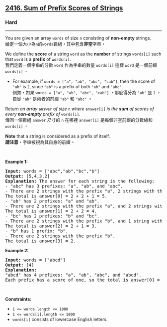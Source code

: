 <h2><a href="https://leetcode.com/problems/sum-of-prefix-scores-of-strings/">2416. Sum of Prefix Scores of Strings</a></h2><h3>Hard</h3><hr><div><p data-immersive-translate-walked="d7529878-3ef5-4e4a-a27c-c0f3e16e9556" data-immersive-translate-paragraph="1">You are given an array <code data-immersive-translate-walked="d7529878-3ef5-4e4a-a27c-c0f3e16e9556">words</code> of size <code data-immersive-translate-walked="d7529878-3ef5-4e4a-a27c-c0f3e16e9556">n</code> consisting of <strong data-immersive-translate-walked="d7529878-3ef5-4e4a-a27c-c0f3e16e9556">non-empty</strong> strings.<font class="notranslate immersive-translate-target-wrapper" data-immersive-translate-translation-element-mark="1" lang="zh-TW"><br><font class="notranslate immersive-translate-target-translation-theme-none immersive-translate-target-translation-block-wrapper-theme-none immersive-translate-target-translation-block-wrapper" data-immersive-translate-translation-element-mark="1"><font class="notranslate immersive-translate-target-inner immersive-translate-target-translation-theme-none-inner" data-immersive-translate-translation-element-mark="1">給定一個大小為<code data-immersive-translate-walked="d7529878-3ef5-4e4a-a27c-c0f3e16e9556">n</code>的<code data-immersive-translate-walked="d7529878-3ef5-4e4a-a27c-c0f3e16e9556">words</code>數組，其中包含<strong data-immersive-translate-walked="d7529878-3ef5-4e4a-a27c-c0f3e16e9556">非空</strong>字串。</font></font></font></p>

<p data-immersive-translate-walked="d7529878-3ef5-4e4a-a27c-c0f3e16e9556" data-immersive-translate-paragraph="1">We define the <strong data-immersive-translate-walked="d7529878-3ef5-4e4a-a27c-c0f3e16e9556">score</strong> of a string <code data-immersive-translate-walked="d7529878-3ef5-4e4a-a27c-c0f3e16e9556">word</code> as the <strong data-immersive-translate-walked="d7529878-3ef5-4e4a-a27c-c0f3e16e9556">number</strong> of strings <code data-immersive-translate-walked="d7529878-3ef5-4e4a-a27c-c0f3e16e9556">words[i]</code> such that <code data-immersive-translate-walked="d7529878-3ef5-4e4a-a27c-c0f3e16e9556">word</code> is a <strong data-immersive-translate-walked="d7529878-3ef5-4e4a-a27c-c0f3e16e9556">prefix</strong> of <code data-immersive-translate-walked="d7529878-3ef5-4e4a-a27c-c0f3e16e9556">words[i]</code>.<font class="notranslate immersive-translate-target-wrapper" data-immersive-translate-translation-element-mark="1" lang="zh-TW"><br><font class="notranslate immersive-translate-target-translation-theme-none immersive-translate-target-translation-block-wrapper-theme-none immersive-translate-target-translation-block-wrapper" data-immersive-translate-translation-element-mark="1"><font class="notranslate immersive-translate-target-inner immersive-translate-target-translation-theme-none-inner" data-immersive-translate-translation-element-mark="1">我們定義一個字串的分數 <code data-immersive-translate-walked="d7529878-3ef5-4e4a-a27c-c0f3e16e9556">word</code> 作為字串的數量 <code data-immersive-translate-walked="d7529878-3ef5-4e4a-a27c-c0f3e16e9556">words[i]</code> 這樣 <code data-immersive-translate-walked="d7529878-3ef5-4e4a-a27c-c0f3e16e9556">word</code> 是一個前綴 <code data-immersive-translate-walked="d7529878-3ef5-4e4a-a27c-c0f3e16e9556">words[i]</code> 。</font></font></font></p>

<ul>
	<li data-immersive-translate-walked="d7529878-3ef5-4e4a-a27c-c0f3e16e9556" data-immersive-translate-paragraph="1">For example, if <code data-immersive-translate-walked="d7529878-3ef5-4e4a-a27c-c0f3e16e9556">words = ["a", "ab", "abc", "cab"]</code>, then the score of <code data-immersive-translate-walked="d7529878-3ef5-4e4a-a27c-c0f3e16e9556">"ab"</code> is <code data-immersive-translate-walked="d7529878-3ef5-4e4a-a27c-c0f3e16e9556">2</code>, since <code data-immersive-translate-walked="d7529878-3ef5-4e4a-a27c-c0f3e16e9556">"ab"</code> is a prefix of both <code data-immersive-translate-walked="d7529878-3ef5-4e4a-a27c-c0f3e16e9556">"ab"</code> and <code data-immersive-translate-walked="d7529878-3ef5-4e4a-a27c-c0f3e16e9556">"abc"</code>.<font class="notranslate immersive-translate-target-wrapper" data-immersive-translate-translation-element-mark="1" lang="zh-TW"><br><font class="notranslate immersive-translate-target-translation-theme-none immersive-translate-target-translation-block-wrapper-theme-none immersive-translate-target-translation-block-wrapper" data-immersive-translate-translation-element-mark="1"><font class="notranslate immersive-translate-target-inner immersive-translate-target-translation-theme-none-inner" data-immersive-translate-translation-element-mark="1">例如，如果 <code data-immersive-translate-walked="d7529878-3ef5-4e4a-a27c-c0f3e16e9556">words = ["a", "ab", "abc", "cab"]</code> ，那麼得分為 <code data-immersive-translate-walked="d7529878-3ef5-4e4a-a27c-c0f3e16e9556">"ab"</code> 是 <code data-immersive-translate-walked="d7529878-3ef5-4e4a-a27c-c0f3e16e9556">2</code> ， 自從 <code data-immersive-translate-walked="d7529878-3ef5-4e4a-a27c-c0f3e16e9556">"ab"</code> 是兩者的前綴 <code data-immersive-translate-walked="d7529878-3ef5-4e4a-a27c-c0f3e16e9556">"ab"</code> 和 <code data-immersive-translate-walked="d7529878-3ef5-4e4a-a27c-c0f3e16e9556">"abc"</code> 。</font></font></font></li>
</ul>

<p data-immersive-translate-walked="d7529878-3ef5-4e4a-a27c-c0f3e16e9556" data-immersive-translate-paragraph="1">Return <em data-immersive-translate-walked="d7529878-3ef5-4e4a-a27c-c0f3e16e9556">an array </em><code data-immersive-translate-walked="d7529878-3ef5-4e4a-a27c-c0f3e16e9556">answer</code><em data-immersive-translate-walked="d7529878-3ef5-4e4a-a27c-c0f3e16e9556"> of size </em><code data-immersive-translate-walked="d7529878-3ef5-4e4a-a27c-c0f3e16e9556">n</code><em data-immersive-translate-walked="d7529878-3ef5-4e4a-a27c-c0f3e16e9556"> where </em><code data-immersive-translate-walked="d7529878-3ef5-4e4a-a27c-c0f3e16e9556">answer[i]</code><em data-immersive-translate-walked="d7529878-3ef5-4e4a-a27c-c0f3e16e9556"> is the <strong data-immersive-translate-walked="d7529878-3ef5-4e4a-a27c-c0f3e16e9556">sum</strong> of scores of every <strong data-immersive-translate-walked="d7529878-3ef5-4e4a-a27c-c0f3e16e9556">non-empty</strong> prefix of </em><code data-immersive-translate-walked="d7529878-3ef5-4e4a-a27c-c0f3e16e9556">words[i]</code>.<font class="notranslate immersive-translate-target-wrapper" data-immersive-translate-translation-element-mark="1" lang="zh-TW"><br><font class="notranslate immersive-translate-target-translation-theme-none immersive-translate-target-translation-block-wrapper-theme-none immersive-translate-target-translation-block-wrapper" data-immersive-translate-translation-element-mark="1"><font class="notranslate immersive-translate-target-inner immersive-translate-target-translation-theme-none-inner" data-immersive-translate-translation-element-mark="1">傳回一個數組 <code data-immersive-translate-walked="d7529878-3ef5-4e4a-a27c-c0f3e16e9556">answer</code> 尺寸的 <code data-immersive-translate-walked="d7529878-3ef5-4e4a-a27c-c0f3e16e9556">n</code> 在哪裡 <code data-immersive-translate-walked="d7529878-3ef5-4e4a-a27c-c0f3e16e9556">answer[i]</code> 是每個非空前綴的分數總和 <code data-immersive-translate-walked="d7529878-3ef5-4e4a-a27c-c0f3e16e9556">words[i]</code> 。</font></font></font></p>

<p data-immersive-translate-walked="d7529878-3ef5-4e4a-a27c-c0f3e16e9556" data-immersive-translate-paragraph="1"><strong data-immersive-translate-walked="d7529878-3ef5-4e4a-a27c-c0f3e16e9556">Note</strong> that a string is considered as a prefix of itself.<font class="notranslate immersive-translate-target-wrapper" data-immersive-translate-translation-element-mark="1" lang="zh-TW"><br><font class="notranslate immersive-translate-target-translation-theme-none immersive-translate-target-translation-block-wrapper-theme-none immersive-translate-target-translation-block-wrapper" data-immersive-translate-translation-element-mark="1"><font class="notranslate immersive-translate-target-inner immersive-translate-target-translation-theme-none-inner" data-immersive-translate-translation-element-mark="1"><strong data-immersive-translate-walked="d7529878-3ef5-4e4a-a27c-c0f3e16e9556">請注意</strong>，字串被視為其自身的前綴。</font></font></font></p>

<p>&nbsp;</p>
<p><strong class="example">Example 1:</strong></p>

<pre><strong>Input:</strong> words = ["abc","ab","bc","b"]
<strong>Output:</strong> [5,4,3,2]
<strong>Explanation:</strong> The answer for each string is the following:
- "abc" has 3 prefixes: "a", "ab", and "abc".
- There are 2 strings with the prefix "a", 2 strings with the prefix "ab", and 1 string with the prefix "abc".
The total is answer[0] = 2 + 2 + 1 = 5.
- "ab" has 2 prefixes: "a" and "ab".
- There are 2 strings with the prefix "a", and 2 strings with the prefix "ab".
The total is answer[1] = 2 + 2 = 4.
- "bc" has 2 prefixes: "b" and "bc".
- There are 2 strings with the prefix "b", and 1 string with the prefix "bc".
The total is answer[2] = 2 + 1 = 3.
- "b" has 1 prefix: "b".
- There are 2 strings with the prefix "b".
The total is answer[3] = 2.
</pre>

<p><strong class="example">Example 2:</strong></p>

<pre><strong>Input:</strong> words = ["abcd"]
<strong>Output:</strong> [4]
<strong>Explanation:</strong>
"abcd" has 4 prefixes: "a", "ab", "abc", and "abcd".
Each prefix has a score of one, so the total is answer[0] = 1 + 1 + 1 + 1 = 4.
</pre>

<p>&nbsp;</p>
<p><strong>Constraints:</strong></p>

<ul>
	<li><code>1 &lt;= words.length &lt;= 1000</code></li>
	<li><code>1 &lt;= words[i].length &lt;= 1000</code></li>
	<li><code>words[i]</code> consists of lowercase English letters.</li>
</ul>
</div>